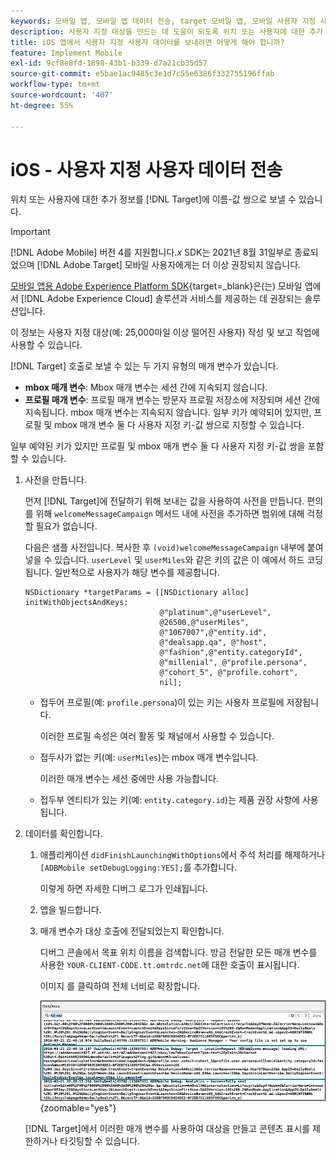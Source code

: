 ```yaml
---
keywords: 모바일 앱, 모바일 앱 데이터 전송, target 모바일 앱, 모바일 사용자 지정 사용자 데이터, 모바일 앱 사용자 지정 데이터
description: 사용자 지정 대상을 만드는 데 도움이 되도록 위치 또는 사용자에 대한 추가 정보를  [!DNL Adobe Target] 에 이름-값 쌍으로 보내는 방법을 알아봅니다.
title: iOS 앱에서 사용자 지정 사용자 데이터를 보내려면 어떻게 해야 합니까?
feature: Implement Mobile
exl-id: 9cf8e8fd-1898-43b1-b339-d7a21cb35d57
source-git-commit: e5bae1ac9485c3e1d7c55e6386f332755196ffab
workflow-type: tm+mt
source-wordcount: '407'
ht-degree: 55%

---
```


# iOS - 사용자 지정 사용자 데이터 전송

위치 또는 사용자에 대한 추가 정보를 [!DNL Target]에 이름-값 쌍으로 보낼 수 있습니다.

>[!IMPORTANT]
>
>[!DNL Adobe Mobile] 버전 4를 지원합니다.*x* SDK는 2021년 8월 31일부로 종료되었으며 [!DNL Adobe Target] 모바일 사용자에게는 더 이상 권장되지 않습니다.
>
>[모바일 앱용 Adobe Experience Platform SDK](https://developer.adobe.com/client-sdks/documentation/){target=_blank}은(는) 모바일 앱에서 [!DNL Adobe Experience Cloud] 솔루션과 서비스를 제공하는 데 권장되는 솔루션입니다.

이 정보는 사용자 지정 대상(예: 25,000마일 이상 떨어진 사용자) 작성 및 보고 작업에 사용할 수 있습니다.

[!DNL Target] 호출로 보낼 수 있는 두 가지 유형의 매개 변수가 있습니다.

* **mbox 매개 변수**: Mbox 매개 변수는 세션 간에 지속되지 않습니다.
* **프로필 매개 변수**: 프로필 매개 변수는 방문자 프로필 저장소에 저장되며 세션 간에 지속됩니다. mbox 매개 변수는 지속되지 않습니다. 일부 키가 예약되어 있지만, 프로필 및 mbox 매개 변수 둘 다 사용자 지정 키-값 쌍으로 지정할 수 있습니다.

일부 예약된 키가 있지만 프로필 및 mbox 매개 변수 둘 다 사용자 지정 키-값 쌍을 포함할 수 있습니다.

1. 사전을 만듭니다.

   먼저 [!DNL Target]에 전달하기 위해 보내는 값을 사용하여 사전을 만듭니다. 편의를 위해 `welcomeMessageCampaign` 메서드 내에 사전을 추가하면 범위에 대해 걱정할 필요가 없습니다.

   다음은 샘플 사전입니다. 복사한 후 `(void)welcomeMessageCampaign` 내부에 붙여넣을 수 있습니다. `userLevel` 및 `userMiles`와 같은 키의 값은 이 예에서 하드 코딩됩니다. 일반적으로 사용자가 해당 변수를 제공합니다.

   ```
   NSDictionary *targetParams = [[NSDictionary alloc] initWithObjectsAndKeys: 
                                 @"platinum",@"userLevel", 
                                 @26500,@"userMiles", 
                                 @"1067007",@"entity.id", 
                                 @"dealsapp.qa", @"host", 
                                 @"fashion",@"entity.categoryId", 
                                 @"millenial", @"profile.persona", 
                                 @"cohort_5", @"profile.cohort", 
                                 nil];
   ```

   * 접두어 프로필(예: `profile.persona`)이 있는 키는 사용자 프로필에 저장됩니다.

     이러한 프로필 속성은 여러 활동 및 채널에서 사용할 수 있습니다.

   * 접두사가 없는 키(예: `userMiles`)는 mbox 매개 변수입니다.

     이러한 매개 변수는 세션 중에만 사용 가능합니다.

   * 접두부 엔티티가 있는 키(예: `entity.category.id`)는 제품 권장 사항에 사용됩니다.

1. 데이터를 확인합니다.
   1. 애플리케이션 `didFinishLaunchingWithOptions`에서 주석 처리를 해제하거나 `[ADBMobile setDebugLogging:YES];`를 추가합니다.

      이렇게 하면 자세한 디버그 로그가 인쇄됩니다.
   1. 앱을 빌드합니다.
   1. 매개 변수가 대상 호출에 전달되었는지 확인합니다.

      디버그 콘솔에서 목표 위치 이름을 검색합니다. 방금 전달한 모든 매개 변수를 사용한 `YOUR-CLIENT-CODE.tt.omtrdc.net`에 대한 호출이 표시됩니다.

      이미지 를 클릭하여 전체 너비로 확장합니다.

      ![디버그 콘솔의 대상 위치](/help/dev/implement/mobile/assets/mobile-debug.png "디버그 콘솔의 대상 위치"){zoomable="yes"}

   [!DNL Target]에서 이러한 매개 변수를 사용하여 대상을 만들고 콘텐츠 표시를 제한하거나 타깃팅할 수 있습니다.
